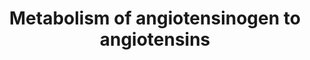 ---
annotations:
- type: Pathway Ontology
  value: classic metabolic pathway
- type: Pathway Ontology
  value: peptide and protein metabolic pathway
authors:
- ReactomeTeam
- Anwesha
- Egonw
- Ryanmiller
- Fehrhart
- Eweitz
description: Angiotensinogen, a prohormone, is synthesized and secreted mainly by
  the liver but also from other tissues (reviewed in Fyhrquist and Saijonmaa 2008,
  Cat and Touyz 2011). Renin, an aspartyl protease specific for angiotensinogen, is
  secreted into the bloodstream by juxtaglomerular cells of the kidney in response
  to a drop in blood pressure. Renin cleaves angiotensinogen to yield a decapaptide,
  angiotensin I (angiotensin-1, angiotensin-(1-10)). Circulating renin can also bind
  the membrane-localized (pro)renin receptor (ATP6AP2) which increases its catalytic
  activity. After cleavage of angiotensinogen to angiotensin I by renin, two C-terminal
  amino acid residues of angiotensin I are removed by angiotensin-converting enzyme
  (ACE), located on the surface of endothelial cells, to yield angiotensin II (angiotensin-2,
  angiotensin-(1-8)), the active peptide that causes vasoconstriction, resorption
  of sodium and chloride, excretion of potassium, water retention, and aldosterone
  secretion.<br>More recently other, more tissue-localized pathways leading to angiotensin
  II and alternative derivatives of angiotensinogen have been identified (reviewed
  in Kramkowski et al. 2006, Kumar et al. 2007, Fyhrquist and Saijonmaa 2008, Becari
  et al. 2011). Chymase, cathepsin G, and cathepsin X (cathepsin Z) can each cleave
  angiotensin I to yield angiotensin II. Angiotensin-converting enzyme 2 (ACE2) cleaves
  1 amino acid residue from angiotensin I (angiotensin-(1-10)) to yield angiotensin-(1-9),
  which can be cleaved by ACE to yield angiotensin-(1-7). ACE2 can also cleave angiotensin
  II to yield angiotensin-(1-7). Neprilysin can cleave either angiotensin-(1-9) or
  angiotensin I to yield angiotensin-(1-7). Angiotensin-(1-7) binds the MAS receptor
  (MAS1, MAS proto-oncogene) and, interestingly, produces effects opposite to those
  produced by angiotensin II.<br>Aminopeptidase A (APA, ENPEP) cleaves angiotensin
  II to yield angiotensin III (angiotensin-(2-8)), which is then cleaved by aminopeptidase
  N (APN, ANPEP) yielding angiotensin IV (angiotensin-(3-8)). Angiotensin IV binds
  the AT4 receptor (AT4R, IRAP, LNPEP, oxytocinase).<br>Inhibitors of renin (e.g.
  aliskiren) and ACE (e.g. lisinopril, ramipril) are currently used to treat hypertension
  (reviewed in Gerc et al. 2009, Verdecchia et al. 2010,  Alreja and Joseph 2011).  View
  original pathway at [http://www.reactome.org/PathwayBrowser/#DIAGRAM=2022377 Reactome].
last-edited: 2021-05-22
organisms:
- Homo sapiens
redirect_from:
- /index.php/Pathway:WP2729
- /instance/WP2729
schema-jsonld:
- '@context': https://schema.org/
  '@id': https://wikipathways.github.io/pathways/WP2729.html
  '@type': Dataset
  creator:
    '@type': Organization
    name: WikiPathways
  description: Angiotensinogen, a prohormone, is synthesized and secreted mainly by
    the liver but also from other tissues (reviewed in Fyhrquist and Saijonmaa 2008,
    Cat and Touyz 2011). Renin, an aspartyl protease specific for angiotensinogen,
    is secreted into the bloodstream by juxtaglomerular cells of the kidney in response
    to a drop in blood pressure. Renin cleaves angiotensinogen to yield a decapaptide,
    angiotensin I (angiotensin-1, angiotensin-(1-10)). Circulating renin can also
    bind the membrane-localized (pro)renin receptor (ATP6AP2) which increases its
    catalytic activity. After cleavage of angiotensinogen to angiotensin I by renin,
    two C-terminal amino acid residues of angiotensin I are removed by angiotensin-converting
    enzyme (ACE), located on the surface of endothelial cells, to yield angiotensin
    II (angiotensin-2, angiotensin-(1-8)), the active peptide that causes vasoconstriction,
    resorption of sodium and chloride, excretion of potassium, water retention, and
    aldosterone secretion.<br>More recently other, more tissue-localized pathways
    leading to angiotensin II and alternative derivatives of angiotensinogen have
    been identified (reviewed in Kramkowski et al. 2006, Kumar et al. 2007, Fyhrquist
    and Saijonmaa 2008, Becari et al. 2011). Chymase, cathepsin G, and cathepsin X
    (cathepsin Z) can each cleave angiotensin I to yield angiotensin II. Angiotensin-converting
    enzyme 2 (ACE2) cleaves 1 amino acid residue from angiotensin I (angiotensin-(1-10))
    to yield angiotensin-(1-9), which can be cleaved by ACE to yield angiotensin-(1-7).
    ACE2 can also cleave angiotensin II to yield angiotensin-(1-7). Neprilysin can
    cleave either angiotensin-(1-9) or angiotensin I to yield angiotensin-(1-7). Angiotensin-(1-7)
    binds the MAS receptor (MAS1, MAS proto-oncogene) and, interestingly, produces
    effects opposite to those produced by angiotensin II.<br>Aminopeptidase A (APA,
    ENPEP) cleaves angiotensin II to yield angiotensin III (angiotensin-(2-8)), which
    is then cleaved by aminopeptidase N (APN, ANPEP) yielding angiotensin IV (angiotensin-(3-8)).
    Angiotensin IV binds the AT4 receptor (AT4R, IRAP, LNPEP, oxytocinase).<br>Inhibitors
    of renin (e.g. aliskiren) and ACE (e.g. lisinopril, ramipril) are currently used
    to treat hypertension (reviewed in Gerc et al. 2009, Verdecchia et al. 2010,  Alreja
    and Joseph 2011).  View original pathway at [http://www.reactome.org/PathwayBrowser/#DIAGRAM=2022377
    Reactome].
  keywords:
  - CMA1
  - 'AOPEP '
  - 'CPA3 '
  - AGT(35-41)
  - aliskiren
  - MME
  - 'benazeprilat '
  - 'GZMH '
  - ACE2(18-805)
  - CES1 trimer
  - AGT(34-43)
  - CTSZ
  - ACEIs
  - AGT(36-41)
  - Cathepsin G
  - AGT(34-42)
  - Renin
  - 'CTSG '
  - 'CTSD(65-412) '
  - 'CES1 '
  - H2O
  - 'Zn2+ '
  - Prorenin-Prorenin
  - 'REN '
  - Renin:Prorenin
  - AGT
  - hydrolysed ACEIs
  - ANPEP Dimer
  - Receptor
  - ACE(30-1232)
  - Alcohol
  - 'benazepril '
  - 'REN(24-406) '
  - Cl-
  - AGT(34-41)
  - AOPEP:Zn2+
  - L-Arg
  - ACE(30-1306)
  - 'CPB1 '
  - AGT(34-40)
  - 'ENPEP '
  - ENPEP Dimer
  - Carboxypeptidase
  - 'CPB2 '
  - 'ATP6AP2 '
  - ACEIs:ACE(30-1232)
  - ACEI pro-drugs
  - 'ANPEP '
  - 'ACE(30-1232) '
  license: CC0
  name: Metabolism of angiotensinogen to angiotensins
seo: CreativeWork
title: Metabolism of angiotensinogen to angiotensins
wpid: WP2729
---